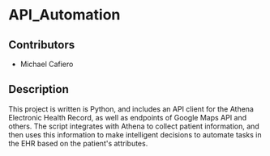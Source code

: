 # API_Automation


## Contributors

* Michael Cafiero



## Description

This project is written is Python, and includes an API client for the Athena Electronic Health Record, as well as endpoints of Google Maps API and others. The script integrates with Athena to collect patient information, and then uses this information to make intelligent decisions to automate tasks in the EHR based on the patient's attributes. 

